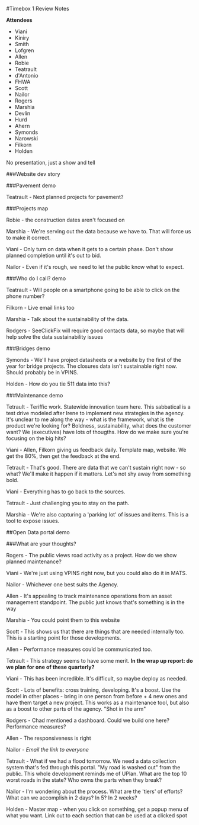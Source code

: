 #Timebox 1 Review Notes

**Attendees**
- Viani
- Kiniry
- Smith
- Lofgren
- Allen
- Robie
- Teatrault
- d'Antonio
- FHWA
- Scott
- Nailor
- Rogers
- Marshia
- Devlin
- Hurd
- Ahern
- Symonds
- Narowski
- Filkorn
- Holden

No presentation, just a show and tell

###Website dev story

###Pavement demo

Teatrault - Next planned projects for pavement?

###Projects map

Robie - the construction dates aren't focused on

Marshia - We're serving out the data because we have to. That will force us to make it correct.

Viani - Only turn on data when it gets to a certain phase. Don't show planned completion until it's out to bid.

Nailor - Even if it's rough, we need to let the public know what to expect.

###Who do I call? demo

Teatrault - Will people on a smartphone going to be able to click on the phone number?

Filkorn - Live email links too

Marshia - Talk about the sustainability of the data.

Rodgers - SeeClickFix will require good contacts data, so maybe that will help solve the data sustainability issues

###Bridges demo

Symonds - We'll have project datasheets or a website by the first of the year for bridge projects. The closures data isn't sustainable right now. Should probably be in VPINS.

Holden - How do you tie 511 data into this?

###Maintenance demo

Tetrault - Teriffic work. Statewide innovation team here. This sabbatical is a test drive modeled after Irene to implement new strategies in the agency. It's unclear to me along the way - what is the framework, what is the product we're looking for? Boldness, sustainability, what does the customer want? We (executives) have lots of thougths. How do we make sure you're focusing on the big hits? 

Viani - Allen, Filkorn giving us feedback daily. Template map, website. We get the 80%, then get the feedback at the end. 

Tetrault - That's good. There are data that we can't sustain right now - so what? We'll make it happen if it matters. Let's not shy away from something bold.

Viani - Everything has to go back to the sources. 

Tetrault - Just challenging you to stay on the path.

Marshia - We're also capturing a 'parking lot' of issues and items. This is a tool to expose issues.

##Open Data portal demo

###What are your thoughts?

Rogers - The public views road activity as a project. How do we show planned maintenance? 

Viani - We're just using VPINS right now, but you could also do it in MATS.

Nailor - Whichever one best suits the Agency.

Allen - It's appealing to track maintenance operations from an asset management standpoint. The public just knows that's something is in the way

Marshia - You could point them to this website

Scott - This shows us that there are things that are needed internally too. This is a starting point for those developments.

Allen - Performance measures could be communicated too.

Tetrault - This strategy seems to have some merit. **In the wrap up report: do we plan for one of these quarterly?**

Viani - This has been incredible. It's difficult, so maybe deploy as needed.

Scott - Lots of benefits: cross training, developing. It's a boost. Use the model in other places - bring in one person from before + 4 new ones and have them target a new project. This works as a maintenance tool, but also as a boost to other parts of the agency. "Shot in the arm"

Rodgers - Chad mentioned a dashboard. Could we build one here? Performance measures?

Allen - The responsiveness is right

Nailor - *Email the link to everyone*  

Tetrault - What if we had a flood tomorrow. We need a data collection system that's fed through this portal. "My road is washed out" from the public. This whole development reminds me of UPlan. What are the top 10 worst roads in the state? Who owns the parts when they break?

Nailor - I'm wondering about the process. What are the 'tiers' of efforts? What can we accomplish in 2 days? In 5? In 2 weeks?

Holden - Master map - when you click on something, get a popup menu of what you want. Link out to each section that can be used at a clicked spot







